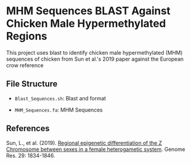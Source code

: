 # MHM Sequences BLAST Against Chicken Male Hypermethylated Regions

This project uses blast to identify chicken male hypermethylated (MHM) sequences of chicken from Sun et al.'s 2019 paper against the European crow reference 

## File Structure

- `Blast_Sequences.sh`: Blast and format

- `MHM_Sequences.fa`: MHM Sequences

## References

Sun, L., et al. (2019). [Regional epigenetic differentiation of the Z Chromosome between sexes in a female heterogametic system](https://doi.org/10.1101/gr.248641.119). Genome Res. 29: 1834-1846.


